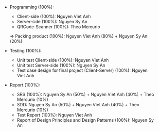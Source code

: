 * Programming (100%):

    * Client-side (100%): Nguyen Viet Anh
    * Server-side (100%): Nguyen Sy An
    * QRCode-Scanner (100%): Theo Mercurio

    => Packing product (100%): Nguyen Viet Anh (80%) + Nguyen Sy An (20%)

* Testing (100%):

    * Unit test Client-side (100%): Nguyen Viet Anh
    * Unit test Server-side (100%): Nguyen Sy An
    * Test case design for final project (Client-Server) (100%): Nguyen Viet Anh

* Report (100%):

    * SRS (100%): Nguyen Sy An (50%) + Nguyen Viet Anh (40%) + Theo Mercurio (10%)
    * SDD: Nguyen Sy An (50%) + Nguyen Viet Anh (40%) + Theo Mercurio (10%)
    * Test Report (100%): Nguyen Viet Anh
    * Report of Design Principles and Design Patterns (100%): Nguyen Sy An
